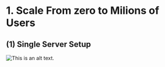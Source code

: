# 1. Scale From zero to Milions of Users
## (1) Single Server Setup
![This is an alt text.](dave/image/fg1-1.jpg)
